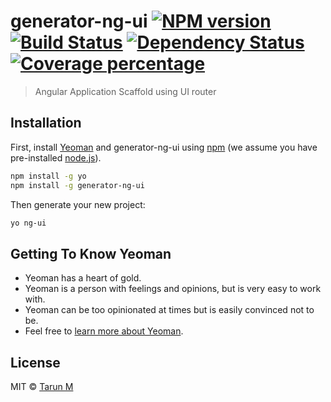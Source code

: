 # generator-ng-ui [![NPM version][npm-image]][npm-url] [![Build Status][travis-image]][travis-url] [![Dependency Status][daviddm-image]][daviddm-url] [![Coverage percentage][coveralls-image]][coveralls-url]
> Angular Application Scaffold using UI router

## Installation

First, install [Yeoman](http://yeoman.io) and generator-ng-ui using [npm](https://www.npmjs.com/) (we assume you have pre-installed [node.js](https://nodejs.org/)).

```bash
npm install -g yo
npm install -g generator-ng-ui
```

Then generate your new project:

```bash
yo ng-ui
```

## Getting To Know Yeoman

 * Yeoman has a heart of gold.
 * Yeoman is a person with feelings and opinions, but is very easy to work with.
 * Yeoman can be too opinionated at times but is easily convinced not to be.
 * Feel free to [learn more about Yeoman](http://yeoman.io/).

## License

MIT © [Tarun M](https://tarunmukherjee.com)


[npm-image]: https://badge.fury.io/js/generator-ng-ui.svg
[npm-url]: https://npmjs.org/package/generator-ng-ui
[travis-image]: https://travis-ci.org/tmukherjee13/generator-ng-ui.svg?branch=master
[travis-url]: https://travis-ci.org/tmukherjee13/generator-ng-ui
[daviddm-image]: https://david-dm.org/tmukherjee13/generator-ng-ui.svg?theme=shields.io
[daviddm-url]: https://david-dm.org/tmukherjee13/generator-ng-ui
[coveralls-image]: https://coveralls.io/repos/tmukherjee13/generator-ng-ui/badge.svg
[coveralls-url]: https://coveralls.io/r/tmukherjee13/generator-ng-ui

